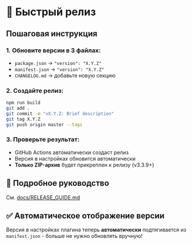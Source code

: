 # 🚀 Быстрый релиз

## Пошаговая инструкция

### 1. Обновите версии в 3 файлах:
- `package.json` → `"version": "X.Y.Z"`
- `manifest.json` → `"version": "X.Y.Z"`
- `CHANGELOG.md` → добавьте новую секцию

### 2. Создайте релиз:
```bash
npm run build
git add .
git commit -m "vX.Y.Z: Brief description"
git tag X.Y.Z
git push origin master --tags
```

### 3. Проверьте результат:
- GitHub Actions автоматически создаст релиз
- Версия в настройках обновится автоматически
- **Только ZIP-архив** будет прикреплен к релизу (v3.3.9+)

## 📖 Подробное руководство
См. [docs/RELEASE_GUIDE.md](./docs/RELEASE_GUIDE.md)

## ✅ Автоматическое отображение версии
Версия в настройках плагина теперь **автоматически** подтягивается из `manifest.json` - больше не нужно обновлять вручную!
